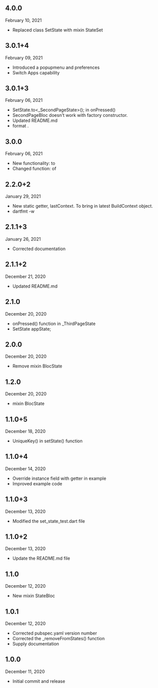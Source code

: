 
## 4.0.0
 February 10, 2021
- Replaced class SetState with mixin StateSet

## 3.0.1+4
 February 09, 2021
- Introduced a popupmenu and preferences
- Switch Apps capability

## 3.0.1+3
 February 06, 2021
- SetState.to<_SecondPageState>(); in onPressed()
- SecondPageBloc<T extends SetState> doesn't work with factory constructor.
- Updated README.md
- format .

## 3.0.0
 February 06, 2021
- New functionality: to<T extends SetState>
- Changed function:  of<T extends StatefulWidget>

## 2.2.0+2
 January 29, 2021
- New static getter, lastContext. To bring in latest BuildContext object.
- dartfmt -w

## 2.1.1+3
 January 26, 2021
- Corrected documentation

## 2.1.1+2
 December 21, 2020
- Updated README.md

## 2.1.0
 December 20, 2020
- onPressed() function in _ThirdPageState
- SetState appState;

## 2.0.0
 December 20, 2020
- Remove mixin BlocState

## 1.2.0
 December 20, 2020
- mixin BlocState

## 1.1.0+5
 December 18, 2020
- UniqueKey() in setState() function

## 1.1.0+4
 December 14, 2020
- Override instance field with getter in example
- Improved example code

## 1.1.0+3
 December 13, 2020
- Modified the set_state_test.dart file

## 1.1.0+2
 December 13, 2020
- Update the README.md file

## 1.1.0
 December 12, 2020
- New mixin StateBloc

## 1.0.1
 December 12, 2020
- Corrected pubspec.yaml version number
- Corrected the _removeFromStates() function
- Supply documentation

## 1.0.0
 December 11, 2020
- Initial commit and release

